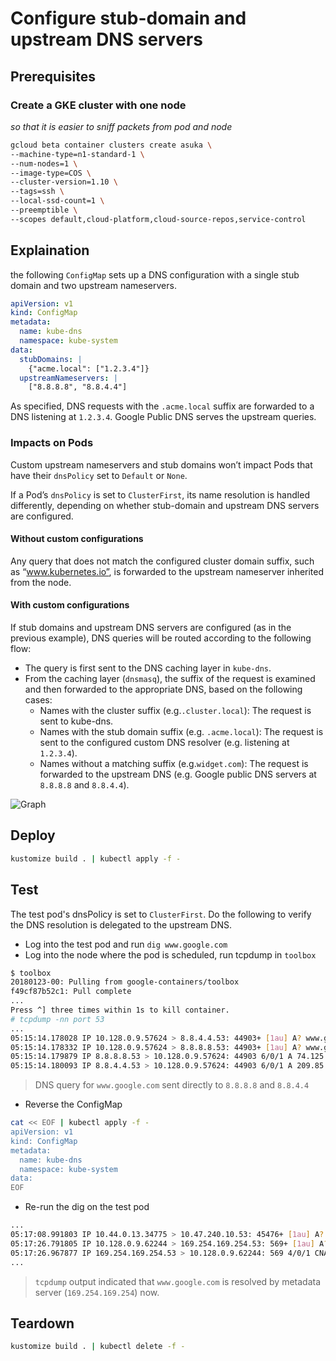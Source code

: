 # Configure stub-domain and upstream DNS servers

## Prerequisites

### Create a GKE cluster with one node

_so that it is easier to sniff packets from pod and node_

```sh
gcloud beta container clusters create asuka \
--machine-type=n1-standard-1 \
--num-nodes=1 \
--image-type=COS \
--cluster-version=1.10 \
--tags=ssh \
--local-ssd-count=1 \
--preemptible \
--scopes default,cloud-platform,cloud-source-repos,service-control
```

## Explaination

the following `ConfigMap` sets up a DNS configuration with a single stub domain and two upstream nameservers.

```yaml
apiVersion: v1
kind: ConfigMap
metadata:
  name: kube-dns
  namespace: kube-system
data:
  stubDomains: |
    {"acme.local": ["1.2.3.4"]}
  upstreamNameservers: |
    ["8.8.8.8", "8.8.4.4"]
```

As specified, DNS requests with the `.acme.local` suffix are forwarded to a DNS listening at `1.2.3.4`. Google Public DNS serves the upstream queries.

### Impacts on Pods

Custom upstream nameservers and stub domains won’t impact Pods that have their `dnsPolicy` set to `Default` or `None`.

If a Pod’s `dnsPolicy` is set to `ClusterFirst`, its name resolution is handled differently, depending on whether stub-domain and upstream DNS servers are configured.

#### Without custom configurations

Any query that does not match the configured cluster domain suffix, such as “www.kubernetes.io”, is forwarded to the upstream nameserver inherited from the node.

#### With custom configurations

If stub domains and upstream DNS servers are configured (as in the previous example), DNS queries will be routed according to the following flow:

* The query is first sent to the DNS caching layer in `kube-dns`.
* From the caching layer (`dnsmasq`), the suffix of the request is examined and then forwarded to the appropriate DNS, based on the following cases:
  * Names with the cluster suffix (e.g.`.cluster.local`): The request is sent to kube-dns.
  * Names with the stub domain suffix (e.g. `.acme.local`): The request is sent to the configured custom DNS resolver (e.g. listening at `1.2.3.4`).
  * Names without a matching suffix (e.g.`widget.com`): The request is forwarded to the upstream DNS (e.g. Google public DNS servers at `8.8.8.8` and `8.8.4.4`).

![Graph](https://d33wubrfki0l68.cloudfront.net/340889cb80e81dcd19a16bc34697a7907e2b229a/24ad0/docs/tasks/administer-cluster/dns-custom-nameservers/dns.png)

## Deploy

```sh
kustomize build . | kubectl apply -f -
```

## Test

The test pod's dnsPolicy is set to `ClusterFirst`. Do the following to verify the DNS resolution is delegated to the upstream DNS.

* Log into the test pod and run `dig www.google.com`
* Log into the node where the pod is scheduled, run tcpdump in `toolbox`

```sh
$ toolbox
20180123-00: Pulling from google-containers/toolbox
f49cf87b52c1: Pull complete
...
Press ^] three times within 1s to kill container.
# tcpdump -nn port 53
...
05:15:14.178028 IP 10.128.0.9.57624 > 8.8.4.4.53: 44903+ [1au] A? www.google.com. (43)
05:15:14.178332 IP 10.128.0.9.57624 > 8.8.8.8.53: 44903+ [1au] A? www.google.com. (43)
05:15:14.179879 IP 8.8.8.8.53 > 10.128.0.9.57624: 44903 6/0/1 A 74.125.124.105, A 74.125.124.99, A 74.125.124.147, A 74.125.124.104, A 74.125.124.106, A 74.125.124.103 (139)
05:15:14.180093 IP 8.8.4.4.53 > 10.128.0.9.57624: 44903 6/0/1 A 209.85.145.147, A 209.85.145.103, A 209.85.145.106, A 209.85.145.105, A 209.85.145.104, A 209.85.145.99 (139)
```

  > DNS query for `www.google.com` sent directly to `8.8.8.8` and `8.8.4.4`

* Reverse the ConfigMap

```sh
cat << EOF | kubectl apply -f -
apiVersion: v1
kind: ConfigMap
metadata:
  name: kube-dns
  namespace: kube-system
data:
EOF
```

* Re-run the dig on the test pod

```sh
...
05:17:08.991803 IP 10.44.0.13.34775 > 10.47.240.10.53: 45476+ [1au] A? www.redhat.com. (43)
05:17:26.791805 IP 10.128.0.9.62244 > 169.254.169.254.53: 569+ [1au] A? www.redhat.com. (43)
05:17:26.967877 IP 169.254.169.254.53 > 10.128.0.9.62244: 569 4/0/1 CNAME ds-www.redhat.com.edgekey.net., CNAME ds-www.redhat.com.edgekey.net.globalredir.akadns.net., CNAME e3396.dscx.akamaiedge.net., A 23.61.177.74 (201)
...
```

  > `tcpdump` output indicated that `www.google.com` is resolved by metadata server (`169.254.169.254`) now.

## Teardown

```sh
kustomize build . | kubectl delete -f -
```